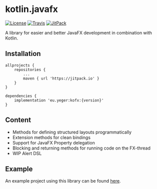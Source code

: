 # kotlin.javafx

[![License](https://img.shields.io/github/license/deryeger/kofx?color=green&style=for-the-badge)](https://www.gnu.org/licenses/gpl-3.0.en.html)
[![Travis](https://img.shields.io/travis/com/deryeger/kofx?color=green&style=for-the-badge)](https://travis-ci.com/DerYeger/kotlin.javafx)
[![JitPack](https://img.shields.io/jitpack/v/github/deryeger/kofx?color=green&style=for-the-badge)](https://jitpack.io/#eu.yeger/kotlin.javafx)

A library for easier and better JavaFX development in combination with Kotlin.

## Installation

```
allprojects {
    repositories {
        ...
        maven { url 'https://jitpack.io' }
    }
}
```
```
dependencies {
    implementation 'eu.yeger:kofx:{version}'
}
```

## Content

- Methods for defining structured layouts programmatically
- Extension methods for clean bindings
- Support for JavaFX Property delegation
- Blocking and returning methods for running code on the FX-thread
- WIP Alert DSL

## Example

An example project using this library can be found [here](https://github.com/DerYeger/minesweeper).

